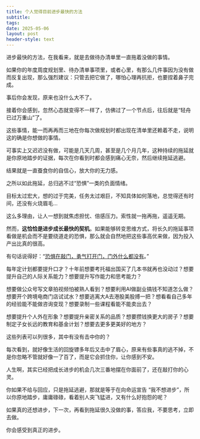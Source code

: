 ```yaml
---
title: 个人觉得目前进步最快的方法
subtitle: 
tags: 
date: 2025-05-06
layout: post
header-style: text
---
```


进步最快的方法，在我看来，就是去做待办清单里一直拖着没做的事情。

如果你的年度周度规划里、待办清单事项里，或者心里，有那么几件事因为没有做而反复出现，那么强烈建议：只管去把它做了，哪怕心理再抗拒，也要捏着鼻子完成。

事后你会发现，原来也没什么大不了。

接着你会感到，忽然心态就变得不一样了，仿佛过了一个节点后，往后就是“轻舟已过万重山”了。

这些事情，能一而再再而三地在你每次做规划时都出现在清单里还赖着不走，说明这的确是你想做的事情。

可事实上又迟迟没有做，可能是几天几周，甚至是几个月几年，这种持续的拖延就是你原地踏步的证据，每次在你看到时都会感到痛心无奈，然后继续拖延逃避。

结果就是一直蚕食你的自信心，放大你的无力感。

之所以如此拖延，总归逃不过“恐惧”一类的负面情绪。

目标太过宏大，想的过于完美，任务太过艰巨，不知具体如何落地，总觉得还有时间，还没有火烧眉毛... 

这么多理由，让人一想到就焦虑担忧、倍感压力。索性就一拖再拖，遥遥无期。

然而，**这恰恰是进步成长最快的契机**。如果能够转变思维方式，将长久的拖延事项看做是机会而不是要绕道走的恐惧，那么就会自然地把这些事高优来做，因为投入产出比真的很高。

有句话说得好：“<u>恐惧在敲门，勇气打开门，门外什么都没有</u>。”

每年定计划都要提升口才？十年前想要考托福出国买了几本书就再也没动过？想要提升自己的人际关系能力？想要提升写作能力和思考能力？

想要做公众号写文章拍视频怕被熟人看到？想要利用AI做副业搞钱不知道怎么做？想要开个跨境电商门店试试水？想要逃离大A去港股美股搏一把？想看看自己多年的经验能不能做咨询变现？想要录制一些课程看能不能卖出去？

想要提升个人外在形象？想要提升亲密关系的品质？想要攒钱换更大的房子？想要制定子女长远的教育和基金计划？想要去更多更美好的地方？

这些列表可以列很多，其中有没有击中你的？

每次看到，就好像生活的回旋镖多年后又击中了眉心，原来有些事真的逃不掉，不是你忽略不管就好像一了百了，而是它会抓住你，让你感到不安。

人生啊，其实已经把成长进步的机会几次三番地摆在你面前了，还在敲打你的心灵。

你如果不给与回应，只是拖延逃避，那就是等于在向命运宣告
“我不想进步”，所以你原地踏步，庸庸碌碌，看着别人突飞猛进，又有什么好抱怨的呢？

如果真的还想进步，下一次，再看到拖延很久没做的事，答应我，不要思考，立即去做。

你会感受到真正的进步。
